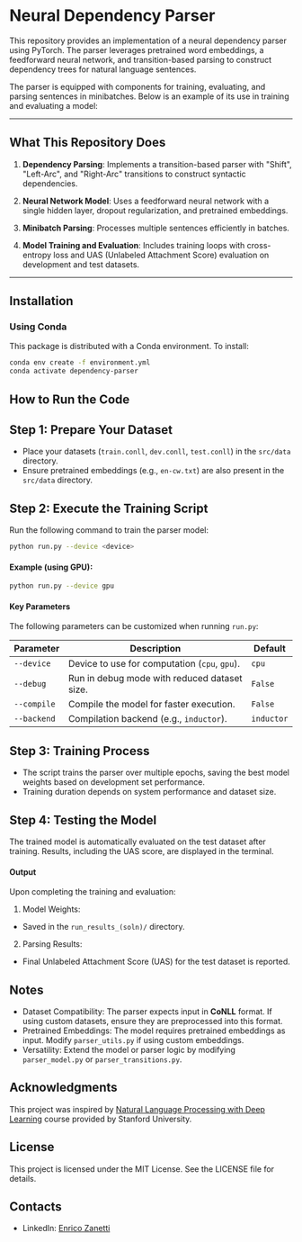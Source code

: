 # Neural Dependency Parser

This repository provides an implementation of a neural dependency parser using PyTorch. The parser leverages pretrained word embeddings, a feedforward neural network, and transition-based parsing to construct dependency trees for natural language sentences.

The parser is equipped with components for training, evaluating, and parsing sentences in minibatches. Below is an example of its use in training and evaluating a model:

---

## What This Repository Does

1. **Dependency Parsing**: Implements a transition-based parser with "Shift", "Left-Arc", and "Right-Arc" transitions to construct syntactic dependencies.

2. **Neural Network Model**: Uses a feedforward neural network with a single hidden layer, dropout regularization, and pretrained embeddings.

3. **Minibatch Parsing**: Processes multiple sentences efficiently in batches.

4. **Model Training and Evaluation**: Includes training loops with cross-entropy loss and UAS (Unlabeled Attachment Score) evaluation on development and test datasets.

---

## Installation

### Using Conda
This package is distributed with a Conda environment. To install:

```bash
conda env create -f environment.yml
conda activate dependency-parser
```

## How to Run the Code

## Step 1: Prepare Your Dataset

- Place your datasets (`train.conll`, `dev.conll`, `test.conll`) in the `src/data` directory.
- Ensure pretrained embeddings (e.g., `en-cw.txt`) are also present in the `src/data` directory.

## Step 2: Execute the Training Script

Run the following command to train the parser model:

```bash
python run.py --device <device>
```

#### Example (using GPU):

```bash
python run.py --device gpu
```

#### **Key Parameters**

The following parameters can be customized when running `run.py`:

| **Parameter** | **Description**                                   | **Default** |
|---------------|---------------------------------------------------|-------------|
| `--device`    | Device to use for computation (`cpu`, `gpu`).     | `cpu`       |
| `--debug`     | Run in debug mode with reduced dataset size.      | `False`     |
| `--compile`   | Compile the model for faster execution.           | `False`     |
| `--backend`   | Compilation backend (e.g., `inductor`).           | `inductor`  |

## Step 3: Training Process

- The script trains the parser over multiple epochs, saving the best model weights based on development set performance.
- Training duration depends on system performance and dataset size.

## Step 4: Testing the Model

The trained model is automatically evaluated on the test dataset after training. Results, including the UAS score, are displayed in the terminal.

#### Output

Upon completing the training and evaluation:
1. Model Weights:
  -  Saved in the `run_results_(soln)/` directory.
2. Parsing Results:
  - Final Unlabeled Attachment Score (UAS) for the test dataset is reported.

## Notes
- Dataset Compatibility: The parser expects input in **CoNLL** format. If using custom datasets, ensure they are preprocessed into this format.
- Pretrained Embeddings: The model requires pretrained embeddings as input. Modify `parser_utils.py` if using custom embeddings.
- Versatility: Extend the model or parser logic by modifying `parser_model.py` or `parser_transitions.py`.

## Acknowledgments

This project was inspired by [Natural Language Processing with Deep Learning](https://online.stanford.edu/courses/xcs224n-natural-language-processing-deep-learning) course provided by Stanford University.

## License

This project is licensed under the MIT License. See the LICENSE file for details.

## Contacts

- LinkedIn: [Enrico Zanetti](https://www.linkedin.com/in/enrico-zanetti/)
